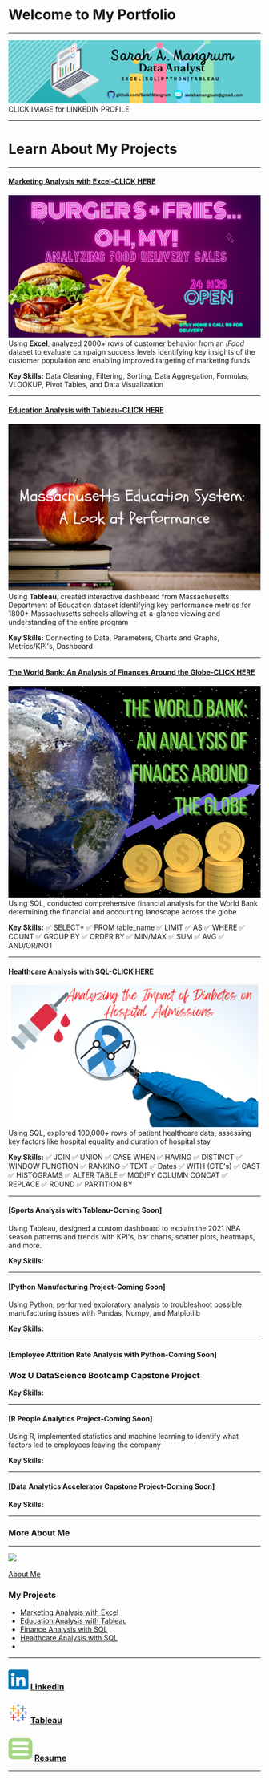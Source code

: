 # Welcome to My Portfolio
---
[<img src="images/linkedinbanner.png?raw=true"/>](https://www.linkedin.com/in/sarahamangrum/)
CLICK IMAGE for LINKEDIN PROFILE

---


# Learn About My Projects


---

#### [Marketing Analysis with Excel-CLICK HERE](https://www.linkedin.com/pulse/burgers-friesoh-my-look-food-delivery-sales-sarah-mangrum/)
[<img src="images/DoorDash.png?raw=true"/>](https://www.linkedin.com/pulse/burgers-friesoh-my-look-food-delivery-sales-sarah-mangrum/)
Using **Excel**, analyzed 2000+ rows of customer behavior from an *iFood* dataset to evaluate campaign success levels identifying key insights of the customer population and enabling improved targeting of marketing funds

**Key Skills:**  Data Cleaning, Filtering, Sorting, Data Aggregation, Formulas, VLOOKUP, Pivot Tables, and Data Visualization


---

#### [Education Analysis with Tableau-CLICK HERE](https://www.linkedin.com/pulse/massachusetts-education-system-review-sarah-mangrum/)
[<img src="images/Schoolbell.png?raw=true"/>](https://www.linkedin.com/pulse/massachusetts-education-system-review-sarah-mangrum/)
Using **Tableau**, created interactive dashboard from Massachusetts Department of Education dataset identifying key performance metrics for 1800+ Massachusetts schools allowing at-a-glance viewing and understanding of the entire program 

**Key Skills:**  Connecting to Data, Parameters, Charts and Graphs, Metrics/KPI's, Dashboard


---

#### [The World Bank: An Analysis of Finances Around the Globe-CLICK HERE](/SQL_banking.md)

[<img src="images/Earth Hour (Facebook Post).png?raw=true"/>](https://github.com/SarahMangrum/SarahMangrum.GitHub.io/blob/master/SQL_banking.md)
Using SQL, conducted comprehensive financial analysis for the World Bank determining the financial and accounting landscape across the globe 

**Key Skills:** ✅ SELECT* ✅ FROM table_name ✅ LIMIT ✅ AS ✅ WHERE ✅ COUNT ✅ GROUP BY ✅ ORDER BY ✅ MIN/MAX ✅ SUM ✅ AVG ✅ AND/OR/NOT

---

#### [Healthcare Analysis with SQL-CLICK HERE](https://www.linkedin.com/pulse/analyzing-impact-diabetes-hospital-admissions-sarah-mangrum-bmkzc/)
[<img src="images/HealthcareSQL.png?raw=true"/>](https://www.linkedin.com/pulse/analyzing-impact-diabetes-hospital-admissions-sarah-mangrum-bmkzc/)
Using SQL, explored 100,000+ rows of patient healthcare data, assessing key factors like hospital equality and duration of hospital stay

**Key Skills:** ✅ JOIN ✅ UNION ✅ CASE WHEN ✅ HAVING ✅ DISTINCT ✅ WINDOW FUNCTION ✅ RANKING ✅ TEXT ✅ Dates ✅ WITH (CTE's)  ✅ CAST  ✅ HISTOGRAMS  ✅ ALTER TABLE ✅ MODIFY COLUMN CONCAT ✅ REPLACE ✅ ROUND ✅ PARTITION BY

---

#### [Sports Analysis with Tableau-Coming Soon]
Using Tableau, designed a custom dashboard to explain the 2021 NBA season patterns and trends with KPI's, bar charts, scatter plots, heatmaps, and more.

**Key Skills:**


---
#### [Python Manufacturing Project-Coming Soon]
Using Python, performed exploratory analysis to troubleshoot possible manufacturing issues with Pandas, Numpy, and Matplotlib

**Key Skills:**

---
#### [Employee Attrition Rate Analysis with Python-Coming Soon]
### Woz U DataScience Bootcamp Capstone Project

**Key Skills:**


---
#### [R People Analytics Project-Coming Soon]
Using R, implemented statistics and machine learning to identify what factors led to employees leaving the company

**Key Skills:**


---
#### [Data Analytics Accelerator Capstone Project-Coming Soon]

**Key Skills:**


---

### More About Me 
---

[<img src="images/AboutMeCollage.png?raw=true"/>](/AboutMe.md)

[About Me](/AboutMe.md)

### My Projects

- [Marketing Analysis with Excel](https://www.linkedin.com/pulse/burgers-friesoh-my-look-food-delivery-sales-sarah-mangrum/)
- [Education Analysis with Tableau](https://www.linkedin.com/pulse/massachusetts-education-system-review-sarah-mangrum/)
- [Finance Analysis with SQL](/SQL_banking.md)
- [Healthcare Analysis with SQL](https://www.linkedin.com/pulse/analyzing-impact-diabetes-hospital-admissions-sarah-mangrum-bmkzc/)
- 

---

### [<img src="images/linkedin_icon.png?raw=true"/>](https://www.linkedin.com/in/sarahamangrum/) [LinkedIn](https://www.linkedin.com/in/sarahamangrum/)
### [<img src="images/tableau_icon.png?raw=true"/>](https://public.tableau.com/app/profile/sarah.mangrum) [Tableau](https://public.tableau.com/app/profile/sarah.mangrum)
### [<img src="images/resume_icon2.png?raw=true"/>](/files/Sarah_Mangrum_Master_Resume.docx) [Resume](/files/Sarah_Mangrum_Master_Resume.docx)

---

